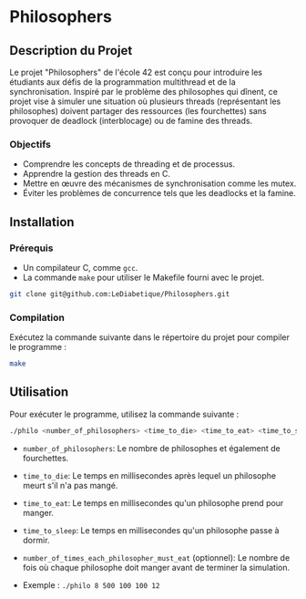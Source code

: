 # Philosophers

## Description du Projet

Le projet "Philosophers" de l'école 42 est conçu pour introduire les étudiants aux défis de la programmation multithread et de la synchronisation. Inspiré par le problème des philosophes qui dînent, ce projet vise à simuler une situation où plusieurs threads (représentant les philosophes) doivent partager des ressources (les fourchettes) sans provoquer de deadlock (interblocage) ou de famine des threads.

### Objectifs

- Comprendre les concepts de threading et de processus.
- Apprendre la gestion des threads en C.
- Mettre en œuvre des mécanismes de synchronisation comme les mutex.
- Éviter les problèmes de concurrence tels que les deadlocks et la famine.

## Installation

### Prérequis

- Un compilateur C, comme `gcc`.
- La commande `make` pour utiliser le Makefile fourni avec le projet.
```bash
git clone git@github.com:LeDiabetique/Philosophers.git
```

### Compilation

Exécutez la commande suivante dans le répertoire du projet pour compiler le programme :
```bash
make
```

## Utilisation

Pour exécuter le programme, utilisez la commande suivante :
```bash
./philo <number_of_philosophers> <time_to_die> <time_to_eat> <time_to_sleep> [number_of_times_each_philosopher_must_eat]
```

- `number_of_philosophers`: Le nombre de philosophes et également de fourchettes.
- `time_to_die`: Le temps en millisecondes après lequel un philosophe meurt s'il n'a pas mangé.
- `time_to_eat`: Le temps en millisecondes qu'un philosophe prend pour manger.
- `time_to_sleep`: Le temps en millisecondes qu'un philosophe passe à dormir.
- `number_of_times_each_philosopher_must_eat` (optionnel): Le nombre de fois où chaque philosophe doit manger avant de terminer la simulation.

- Exemple : ```./philo 8 500 100 100 12 ```
